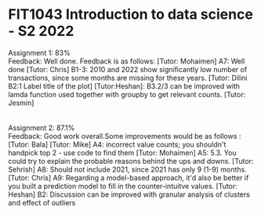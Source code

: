 # FIT1043 Introduction to data science - S2 2022
Assignment 1: 83% <br />
Feedback: Well done. Feedback is as follows: [Tutor: Mohaimen] A7: Well done [Tutor: Chris] B1-3: 2010 and 2022 show significantly low number of transactions, since some months are missing for these years. [Tutor: Dilini B2:1 Label title of the plot] [Tutor:Heshan]: B3.2/3 can be improved with lamda function used together with groupby to get relevant counts. [Tutor: Jesmin] <br />
<br />
<br />
Assignment 2: 87.1% <br />
Feedback: Good work overall.Some improvements would be as follows : [Tutor: Bala] [Tutor: Mike] A4: incorrect value counts; you shouldn't handpick top 2 - use code to find them [Tutor: Mohaimen] A5: 5.3. You could try to explain the probable reasons behind the ups and downs. [Tutor: Sehrish] A8: Should not include 2021, since 2021 has only 9 (1-9) months. [Tutor: Chris] A9: Regarding a model-based approach, it'd also be better if you built a prediction model to fill in the counter-intuitve values. [Tutor: Heshan] B2: Discussion can be improved with granular analysis of clusters and effect of outliers<br />
